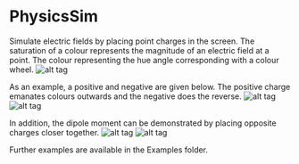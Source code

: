 # PhysicsSim
Simulate electric fields by placing point charges in the screen. The saturation of a colour represents the magnitude of an electric field at a point. The colour representing the hue angle corresponding with a colour wheel.
![alt tag](https://github.com/KevinBacabac/PhysicsSim/raw/master/Examples/HueAngles.jpg)

As an example, a positive and negative are given below. The positive charge emanates colours outwards and the negative does the reverse.
![alt tag](https://github.com/KevinBacabac/PhysicsSim/raw/master/Examples/References/Positron.png)
![alt tag](https://github.com/KevinBacabac/PhysicsSim/raw/master/Examples/References/Electron.png)

In addition, the dipole moment can be demonstrated by placing opposite charges closer together.
![alt tag](https://github.com/KevinBacabac/PhysicsSim/raw/master/Examples/Dipole/Start.png)
![alt tag](https://github.com/KevinBacabac/PhysicsSim/raw/master/Examples/Dipole/End.png)

Further examples are available in the Examples folder.
